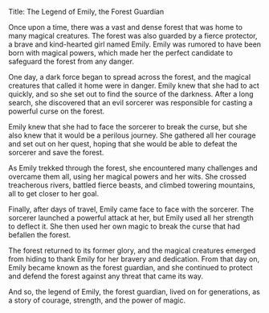 Title: The Legend of Emily, the Forest Guardian

Once upon a time, there was a vast and dense forest that was home to many magical creatures. The forest was also guarded by a fierce protector, a brave and kind-hearted girl named Emily. Emily was rumored to have been born with magical powers, which made her the perfect candidate to safeguard the forest from any danger.

One day, a dark force began to spread across the forest, and the magical creatures that called it home were in danger. Emily knew that she had to act quickly, and so she set out to find the source of the darkness. After a long search, she discovered that an evil sorcerer was responsible for casting a powerful curse on the forest.

Emily knew that she had to face the sorcerer to break the curse, but she also knew that it would be a perilous journey. She gathered all her courage and set out on her quest, hoping that she would be able to defeat the sorcerer and save the forest.

As Emily trekked through the forest, she encountered many challenges and overcame them all, using her magical powers and her wits. She crossed treacherous rivers, battled fierce beasts, and climbed towering mountains, all to get closer to her goal.

Finally, after days of travel, Emily came face to face with the sorcerer. The sorcerer launched a powerful attack at her, but Emily used all her strength to deflect it. She then used her own magic to break the curse that had befallen the forest.

The forest returned to its former glory, and the magical creatures emerged from hiding to thank Emily for her bravery and dedication. From that day on, Emily became known as the forest guardian, and she continued to protect and defend the forest against any threat that came its way.

And so, the legend of Emily, the forest guardian, lived on for generations, as a story of courage, strength, and the power of magic.